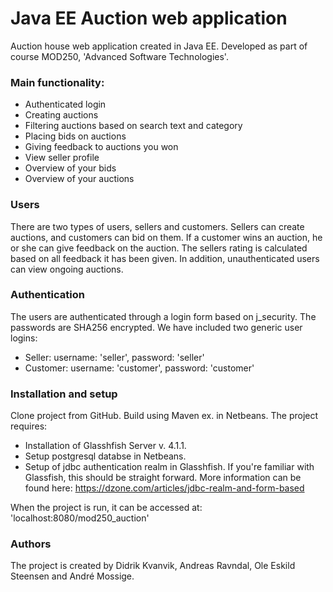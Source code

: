 # Java EE Auction web application
Auction house web application created in Java EE. Developed as part of course MOD250, 'Advanced Software Technologies'.
### Main functionality:
- Authenticated login
- Creating auctions
- Filtering auctions based on search text and category
- Placing bids on auctions
- Giving feedback to auctions you won
- View seller profile
- Overview of your bids
- Overview of your auctions

### Users
There are two types of users, sellers and customers.
Sellers can create auctions, and customers can bid on them. If a customer wins an auction, he or she can give feedback on the auction.
The sellers rating is calculated based on all feedback it has been given.
In addition, unauthenticated users can view ongoing auctions.

### Authentication
The users are authenticated through a login form based on j_security. The passwords are SHA256 encrypted. 
We have included two generic user logins:
- Seller: username: 'seller', password: 'seller'
- Customer: username: 'customer', password: 'customer'

### Installation and setup
Clone project from GitHub. Build using Maven ex. in Netbeans.
The project requires:
- Installation of Glasshfish Server v. 4.1.1.
- Setup postgresql databse in Netbeans.
- Setup of jdbc authentication realm in Glasshfish. If you're familiar with Glassfish, this should be straight forward. More information can be found here: https://dzone.com/articles/jdbc-realm-and-form-based

When the project is run, it can be accessed at: 'localhost:8080/mod250_auction'

### Authors
The project is created by Didrik Kvanvik, Andreas Ravndal, Ole Eskild Steensen and André Mossige.
